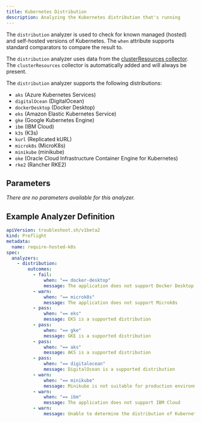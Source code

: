 ```yaml
---
title: Kubernetes Distribution
description: Analyzing the Kubernetes distribution that's running
---
```


The `distribution` analyzer is used to check for known managed (hosted) and self-hosted versions of Kubernetes.
The `when` attribute supports standard comparators to compare the result to.

The `distribution` analyzer uses data from the [clusterResources collector](https://troubleshoot.sh/collect/cluster-resources).
The `clusterResources` collector is automatically added and will always be present.

The `distribution` analyzer supports the following distributions:

* `aks` (Azure Kubernetes Services)
* `digitalOcean` (DigitalOcean)
* `dockerDesktop` (Docker Desktop)
* `eks` (Amazon Elastic Kubernetes Service)
* `gke` (Google Kubernetes Engine)
* `ibm` (IBM Cloud)
* `k3s` (K3s)
* `kurl` (Replicated kURL)
* `microk8s` (MicroK8s)
* `minikube` (minikube)
* `oke` (Oracle Cloud Infrastructure Container Engine for Kubernetes)
* `rke2` (Rancher RKE2)

## Parameters

*There are no parameters available for this analyzer.*

## Example Analyzer Definition

```yaml
apiVersion: troubleshoot.sh/v1beta2
kind: Preflight
metadata:
  name: require-hosted-k8s
spec:
  analyzers:
    - distribution:
        outcomes:
          - fail:
              when: "== docker-desktop"
              message: The application does not support Docker Desktop
          - warn:
              when: "== microk8s"
              message: The application does not support Microk8s
          - pass:
              when: "== eks"
              message: EKS is a supported distribution
          - pass:
              when: "== gke"
              message: GKE is a supported distribution
          - pass:
              when: "== aks"
              message: AKS is a supported distribution
          - pass:
              when: "== digitalocean"
              message: DigitalOcean is a supported distribution
          - warn:
              when: "== minikube"
              message: Minikube is not suitable for production environments
          - warn:
              when: "== ibm"
              message: The application does not support IBM Cloud
          - warn:
              message: Unable to determine the distribution of Kubernetes
```